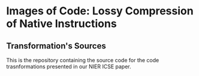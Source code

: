 # Images of Code: Lossy Compression of Native Instructions

## Transformation's Sources

This is the repository containing the source code for the code trasnformations presented in our NIER ICSE paper.
